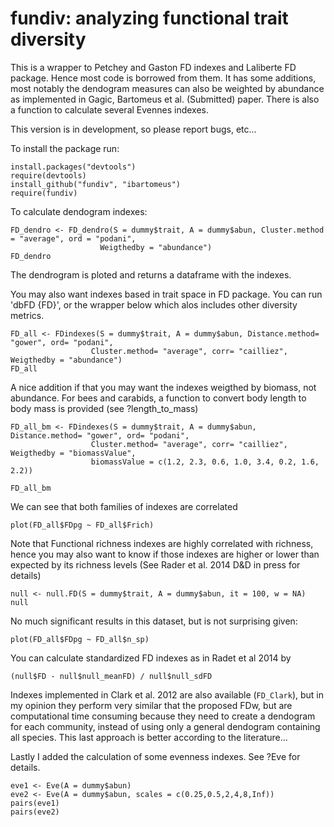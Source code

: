 fundiv: analyzing functional trait diversity
========================================================

This is a wrapper to Petchey and Gaston FD indexes and Laliberte FD package. Hence most code is borrowed from them. It has some additions, most notably the dendogram measures can also be weighted by abundance as implemented in Gagic, Bartomeus et al. (Submitted) paper. There is also a function to calculate several Evennes indexes.

This version is in development, so please report bugs, etc...

To install the package run:

```{r}
install.packages("devtools")
require(devtools)
install_github("fundiv", "ibartomeus")
require(fundiv)
```

To calculate dendogram indexes:

```{r}
FD_dendro <- FD_dendro(S = dummy$trait, A = dummy$abun, Cluster.method = "average", ord = "podani",
                    Weigthedby = "abundance")
FD_dendro
```

The dendrogram is ploted and returns a dataframe with the indexes.


You may also want indexes based in trait space in FD package. You can run 'dbFD {FD}',
or the wrapper below which alos includes other diversity metrics.

```{r}
FD_all <- FDindexes(S = dummy$trait, A = dummy$abun, Distance.method= "gower", ord= "podani", 
                  Cluster.method= "average", corr= "cailliez", Weigthedby = "abundance")
FD_all
```

A nice addition if that you may want the indexes weigthed by biomass, not abundance. For bees and carabids, a function to convert body length to body mass is provided (see ?length_to_mass)

```{r}
FD_all_bm <- FDindexes(S = dummy$trait, A = dummy$abun, Distance.method= "gower", ord= "podani", 
                  Cluster.method= "average", corr= "cailliez", Weigthedby = "biomassValue",
                  biomassValue = c(1.2, 2.3, 0.6, 1.0, 3.4, 0.2, 1.6, 2.2))

FD_all_bm
```

We can see that both families of indexes are correlated

```plot(FD_all$FDpg ~ FD_all$Frich)```

Note that Functional richness indexes are highly correlated with richness, hence you may also want to know if those indexes are higher or lower than expected by its richness levels (See Rader et al. 2014 D&D in press for details)

```{r}
null <- null.FD(S = dummy$trait, A = dummy$abun, it = 100, w = NA)
null
```

No much significant results in this dataset, but is not surprising given:

```plot(FD_all$FDpg ~ FD_all$n_sp)```

You can calculate standardized FD indexes as in Radet et al 2014 by 

```{r}
(null$FD - null$null_meanFD) / null$null_sdFD
```

Indexes implemented in Clark et al. 2012 are also available (`FD_Clark`), but in my opinion they perform very similar that the proposed FDw, but are computational time consuming because they need to 
create a dendogram for each community, instead of using only a general dendogram containing all species. This last approach is better according to the literature...

Lastly I added the calculation of some evenness indexes. See ?Eve for details.

```{r}
eve1 <- Eve(A = dummy$abun)
eve2 <- Eve(A = dummy$abun, scales = c(0.25,0.5,2,4,8,Inf))
pairs(eve1)
pairs(eve2)
```


